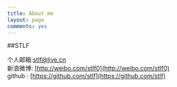 ```yaml
---
title: About me
layout: page
comments: yes
---
```

  
##STLF    

个人邮箱:stlf@live.cn      
新浪微博: [http://weibo.com/stlf0](http://weibo.com/stlf0)      
github : [https://github.com/stlf](https://github.com/stlf)   
